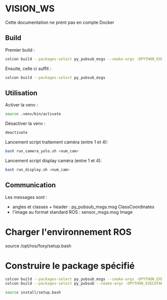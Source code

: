 # VISION_WS

Cette documentation ne prent pas en compte Docker

## Build

Premier build :

```bash
colcon build --packages-select py_pubsub_msgs --cmake-args -DPYTHON_EXECUTABLE=/usr/bin/python3
```

Ensuite, celle ci suffit : 

```bash
colcon build --packages-select py_pubsub_msgs
```

## Utilisation

Activer la venv :
```bash
source .venv/bin/activate
```

Désactiver la venv :
```bash
deactivate
```

Lancement script traitement caméra (entre 1 et 4):
```bash
bash run_camera_yolo.sh <num_cam>
```

Lancement script display caméra (entre 1 et 4):
```bash
bash run_display.sh <num_cam>
```

## Communication 

Les messages sont : 
* angles et classes + header : py_pubsub_msgs.msg ClassCoordinates
* l'image au format standard ROS : sensor_msgs.msg Image

# Charger l'environnement ROS
source /opt/ros/foxy/setup.bash

# Construire le package spécifié
```bash
colcon build --packages-select py_pubsub_msgs --cmake-args -DPYTHON_EXECUTABLE=/usr/bin/python3
colcon build --packages-select py_pubsub --cmake-args -DPYTHON_EXECUTABLE=/usr/bin/python3

source install/setup.bash
```
